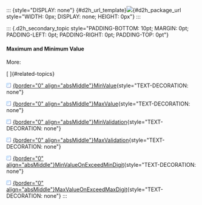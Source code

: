 ::: {style="DISPLAY: none"}
[](ms-xhelp:///?Id=d2h_url_template){#d2h_url_template}![](!package_url!){#d2h_package_url style="WIDTH: 0px; DISPLAY: none; HEIGHT: 0px"}
:::

::: {.d2h_secondary_topic style="PADDING-BOTTOM: 10pt; MARGIN: 0pt; PADDING-LEFT: 0pt; PADDING-RIGHT: 0pt; PADDING-TOP: 0pt"}
#### Maximum and Minimum Value

More:

[ ]{#related-topics}

[![](../button.gif){border="0" align="absMiddle"}MinValue](ms-xhelp:///?Id=16e89936-606b-458f-9c66-dedb38b0d1c7){style="TEXT-DECORATION: none"}

[![](../button.gif){border="0" align="absMiddle"}MaxValue](ms-xhelp:///?Id=9d24c7f7-7e85-4ab0-9964-e7eaee42fe89){style="TEXT-DECORATION: none"}

[![](../button.gif){border="0" align="absMiddle"}MinValidation](ms-xhelp:///?Id=45296a3c-2d0a-4f59-b1d5-2bd0aa56305b){style="TEXT-DECORATION: none"}

[![](../button.gif){border="0" align="absMiddle"}MaxValidation](ms-xhelp:///?Id=7e70ece8-bbdf-4f32-bcec-c939e3aacefc){style="TEXT-DECORATION: none"}

[![](../button.gif){border="0" align="absMiddle"}MinValueOnExceedMinDigit](ms-xhelp:///?Id=b0732572-5d82-45e4-84fb-fe66fdd0ee4a){style="TEXT-DECORATION: none"}

[![](../button.gif){border="0" align="absMiddle"}MaxValueOnExceedMaxDigit](ms-xhelp:///?Id=936fcff3-1bf8-4cac-92a2-3336d69d92aa){style="TEXT-DECORATION: none"}
:::
